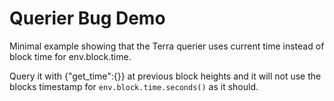 # Querier Bug Demo

Minimal example showing that the Terra querier uses current time instead of block time for env.block.time.

Query it with {"get_time":{}} at previous block heights and it will not use the blocks timestamp for `env.block.time.seconds()` as it should.
